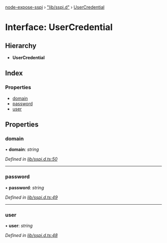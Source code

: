 [node-expose-sspi](../README.md) › ["lib/sspi.d"](../modules/_lib_sspi_d_.md) › [UserCredential](_lib_sspi_d_.usercredential.md)

# Interface: UserCredential

## Hierarchy

* **UserCredential**

## Index

### Properties

* [domain](_lib_sspi_d_.usercredential.md#domain)
* [password](_lib_sspi_d_.usercredential.md#password)
* [user](_lib_sspi_d_.usercredential.md#user)

## Properties

###  domain

• **domain**: *string*

*Defined in [lib/sspi.d.ts:50](https://github.com/jlguenego/node-expose-sspi/blob/4e9f9ae/lib/sspi.d.ts#L50)*

___

###  password

• **password**: *string*

*Defined in [lib/sspi.d.ts:49](https://github.com/jlguenego/node-expose-sspi/blob/4e9f9ae/lib/sspi.d.ts#L49)*

___

###  user

• **user**: *string*

*Defined in [lib/sspi.d.ts:48](https://github.com/jlguenego/node-expose-sspi/blob/4e9f9ae/lib/sspi.d.ts#L48)*
